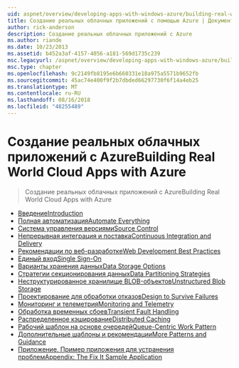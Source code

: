 ```yaml
---
uid: aspnet/overview/developing-apps-with-windows-azure/building-real-world-cloud-apps-with-windows-azure/index
title: Создание реальных облачных приложений с помощью Azure | Документация Майкрософт
author: rick-anderson
description: Создание реальных облачных приложений с Azure
ms.author: riande
ms.date: 10/23/2013
ms.assetid: b452a3af-4157-4056-a181-569d1735c239
msc.legacyurl: /aspnet/overview/developing-apps-with-windows-azure/building-real-world-cloud-apps-with-windows-azure
msc.type: chapter
ms.openlocfilehash: 9c2149fb8195e6b660331e18a975a5571b9652fb
ms.sourcegitcommit: 45ac74e400f9f2b7dbded66297730f6f14a4eb25
ms.translationtype: MT
ms.contentlocale: ru-RU
ms.lasthandoff: 08/16/2018
ms.locfileid: "48255489"
---
```

<a name="building-real-world-cloud-apps-with-azure"></a><span data-ttu-id="67e62-103">Создание реальных облачных приложений с Azure</span><span class="sxs-lookup"><span data-stu-id="67e62-103">Building Real World Cloud Apps with Azure</span></span>
====================
> <span data-ttu-id="67e62-104">Создание реальных облачных приложений с Azure</span><span class="sxs-lookup"><span data-stu-id="67e62-104">Building Real World Cloud Apps with Azure</span></span>


- [<span data-ttu-id="67e62-105">Введение</span><span class="sxs-lookup"><span data-stu-id="67e62-105">Introduction</span></span>](introduction.md)
- [<span data-ttu-id="67e62-106">Полная автоматизация</span><span class="sxs-lookup"><span data-stu-id="67e62-106">Automate Everything</span></span>](automate-everything.md)
- [<span data-ttu-id="67e62-107">Система управления версиями</span><span class="sxs-lookup"><span data-stu-id="67e62-107">Source Control</span></span>](source-control.md)
- [<span data-ttu-id="67e62-108">Непрерывная интеграция и поставка</span><span class="sxs-lookup"><span data-stu-id="67e62-108">Continuous Integration and Delivery</span></span>](continuous-integration-and-continuous-delivery.md)
- [<span data-ttu-id="67e62-109">Рекомендации по веб-разработке</span><span class="sxs-lookup"><span data-stu-id="67e62-109">Web Development Best Practices</span></span>](web-development-best-practices.md)
- [<span data-ttu-id="67e62-110">Единый вход</span><span class="sxs-lookup"><span data-stu-id="67e62-110">Single Sign-On</span></span>](single-sign-on.md)
- [<span data-ttu-id="67e62-111">Варианты хранения данных</span><span class="sxs-lookup"><span data-stu-id="67e62-111">Data Storage Options</span></span>](data-storage-options.md)
- [<span data-ttu-id="67e62-112">Стратегии секционирования данных</span><span class="sxs-lookup"><span data-stu-id="67e62-112">Data Partitioning Strategies</span></span>](data-partitioning-strategies.md)
- [<span data-ttu-id="67e62-113">Неструктурированное хранилище BLOB-объектов</span><span class="sxs-lookup"><span data-stu-id="67e62-113">Unstructured Blob Storage</span></span>](unstructured-blob-storage.md)
- [<span data-ttu-id="67e62-114">Проектирование для обработки отказов</span><span class="sxs-lookup"><span data-stu-id="67e62-114">Design to Survive Failures</span></span>](design-to-survive-failures.md)
- [<span data-ttu-id="67e62-115">Мониторинг и телеметрия</span><span class="sxs-lookup"><span data-stu-id="67e62-115">Monitoring and Telemetry</span></span>](monitoring-and-telemetry.md)
- [<span data-ttu-id="67e62-116">Обработка временных сбоев</span><span class="sxs-lookup"><span data-stu-id="67e62-116">Transient Fault Handling</span></span>](transient-fault-handling.md)
- [<span data-ttu-id="67e62-117">Распределенное кэширование</span><span class="sxs-lookup"><span data-stu-id="67e62-117">Distributed Caching</span></span>](distributed-caching.md)
- [<span data-ttu-id="67e62-118">Рабочий шаблон на основе очередей</span><span class="sxs-lookup"><span data-stu-id="67e62-118">Queue-Centric Work Pattern</span></span>](queue-centric-work-pattern.md)
- [<span data-ttu-id="67e62-119">Дополнительные шаблоны и рекомендации</span><span class="sxs-lookup"><span data-stu-id="67e62-119">More Patterns and Guidance</span></span>](more-patterns-and-guidance.md)
- [<span data-ttu-id="67e62-120">Приложение. Пример приложения для устранения проблем</span><span class="sxs-lookup"><span data-stu-id="67e62-120">Appendix: The Fix It Sample Application</span></span>](the-fix-it-sample-application.md)
